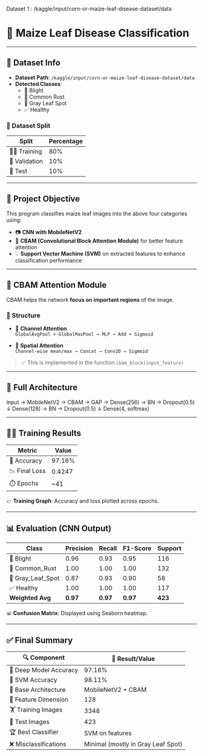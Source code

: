 Dataset 1 : /kaggle/input/corn-or-maize-leaf-disease-dataset/data

# 🌽 Maize Leaf Disease Classification

---

## 📁 Dataset Info

- **Dataset Path**: `/kaggle/input/corn-or-maize-leaf-disease-dataset/data`
- **Detected Classes**:
  - 🌱 Blight
  - 🍂 Common Rust
  - 🍁 Gray Leaf Spot
  - ✅ Healthy

### 🔄 Dataset Split

| Split        | Percentage |
|--------------|------------|
| 🏋️‍♂️ Training   | 80%        |
| 🧪 Validation | 10%        |
| 🧾 Test       | 10%        |

---

## 🤖 Project Objective

This program classifies maize leaf images into the above four categories using:

- 📷 **CNN with MobileNetV2**
- 🧠 **CBAM (Convolutional Block Attention Module)** for better feature attention
- 💡 **Support Vector Machine (SVM)** on extracted features to enhance classification performance

---

## 🧠 CBAM Attention Module

CBAM helps the network **focus on important regions** of the image.

### 📌 Structure

- 🔴 **Channel Attention**  
  `GlobalAvgPool + GlobalMaxPool → MLP → Add + Sigmoid`

- 🔵 **Spatial Attention**  
  `Channel-wise mean/max → Concat → Conv2D → Sigmoid`

> ✅ This is implemented in the function `cbam_block(input_feature)`

---

## 🧬 Full Architecture

Input → MobileNetV2 → CBAM → GAP → Dense(256) → BN → Dropout(0.5)
↓
Dense(128) → BN → Dropout(0.5)
↓
Dense(4, softmax)


---

## 🏋️‍♂️ Training Results

| Metric      | Value   |
|-------------|---------|
| 🎯 Accuracy | 97.16%  |
| 📉 Final Loss | 0.4247 |
| ⏱️ Epochs   | ~41     |

📈 **Training Graph**: Accuracy and loss plotted across epochs.

---


## 📊 Evaluation (CNN Output)

| Class           | Precision | Recall | F1-Score | Support |
|------------------|-----------|--------|----------|---------|
| 🌱 Blight         | 0.96      | 0.93   | 0.95     | 116     |
| 🍂 Common_Rust    | 1.00      | 1.00   | 1.00     | 132     |
| 🍁 Gray_Leaf_Spot | 0.87      | 0.93   | 0.90     | 58      |
| ✅ Healthy        | 1.00      | 1.00   | 1.00     | 117     |
| **Weighted Avg**  | **0.97**  | **0.97** | **0.97** | **423** |



📊 **Confusion Matrix**: Displayed using Seaborn heatmap.

---

## ✅ Final Summary

| 🔍 Component           | 🔢 Result/Value         |
|------------------------|-------------------------|
| 🎯 Deep Model Accuracy | 97.16%                  |
| 🧠 SVM Accuracy         | 98.11%                  |
| 🧩 Base Architecture    | MobileNetV2 + CBAM      |
| 📐 Feature Dimension    | 128                     |
| 🏋️ Training Images      | 3348                    |
| 🧾 Test Images          | 423                     |
| 🏆 Best Classifier      | SVM on features         |
| ❌ Misclassifications   | Minimal (mostly in Gray Leaf Spot) |




